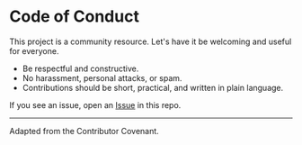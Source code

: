 # Code of Conduct

This project is a community resource. Let's have it be welcoming and useful for everyone.

- Be respectful and constructive.  
- No harassment, personal attacks, or spam.  
- Contributions should be short, practical, and written in plain language.  

If you see an issue, open an [Issue](../../issues) in this repo.

---
Adapted from the Contributor Covenant.  

